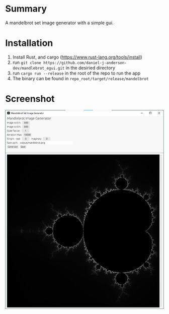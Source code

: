 # Summary
A mandelbrot set image generator with a simple gui.

# Installation
1. Install Rust, and cargo (https://www.rust-lang.org/tools/install)
2. run `git clone https://github.com/daniel-j-anderson-dev/mandlebrot_egui.git` in the desiried directory
3. run `cargo run --release` in the root of the repo to run the app
4. The binary can be found in `repo_root/target/release/mandelbrot`

# Screenshot
<img src="Screenshot.png"></img>
